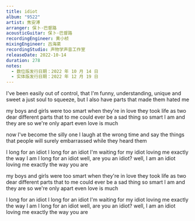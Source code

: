 ```yaml
---
title: idiot
album: "9522"
artist: 焦安溥
arranger: 保卜·巴督路
acousticGuitar: 保卜·巴督路
recordingEngineer: 黄小桢
mixingEngineer: 吕海棻
recordingStudio: 声物学声音工作室
releaseDate: 2022-10-14
duration: 278
notes:
  - 数位版发行日期：2022 年 10 月 14 日
  - 实体版发行日期：2022 年 12 月 19 日
---
```

I've been easily out of control, that
I'm funny, understanding, unique and sweet
a just soul to squeeze, but I also have parts
that made them hated me

my boys and girls were too smart when they're in love
they took life as two dear different parts
that to me could ever be a sad thing
so smart I am and they are
so we're only apart
even love is much

now I've become the silly one
I laugh at the wrong time and say the things that people will surely embarrassed while they heard them

I long for an idiot
I long for an idiot
I'm waiting for my idiot loving me exactly the way I am
I long for an idiot
well, are you an idiot?
well, I am an idiot
loving me exactly the way you are

my boys and girls were too smart when they're in love
they took life as two dear different parts
that to me could ever be a sad thing
so smart I am and they are
so we're only apart
even love is much

I long for an idiot
I long for an idiot
I'm waiting for my idiot loving me exactly the way I am
I long for an idiot
well, are you an idiot?
well, I am an idiot
loving me exactly the way you are